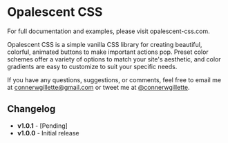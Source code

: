 # Opalescent CSS

For full documentation and examples, please visit opalescent-css.com.

Opalescent CSS is a simple vanilla CSS library for creating beautiful, colorful, animated buttons to make important actions pop. Preset color schemes offer a variety of options to match your site's aesthetic, and color gradients are easy to customize to suit your specific needs.

If you have any questions, suggestions, or comments, feel free to email me at connerwgillette@gmail.com or tweet me at [@connerwgillette](https://twitter.com/connerwgillette).

## Changelog

- **v1.0.1** - [Pending]
- **v1.0.0** - Initial release
